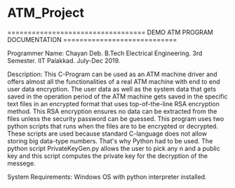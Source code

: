 # ATM_Project
================================== DEMO ATM PROGRAM DOCUMENTATION ============================

Programmer Name: Chayan Deb.
		 B.Tech Electrical Engineering.
		 3rd Semester.
		 IIT Palakkad.
		 July-Dec 2019.

Description: This C-Program can be used as an ATM machine driver and offers almost all the functionalities of a real ATM machine 
	with end to end user data encryption. The user data as well as the system data that gets saved in the operation period of the ATM 
	machine gets saved in the specific text files in an encrypted format that uses top-of-the-line RSA encryption method.
	This RSA encryption ensures no data can be extracted from the files unless the security password can be guessed.
	This program uses two python scripts that runs when the files are to be encrypted or decrypted. These scripts are used because 
	standard C-language does not allow storing big data-type numbers. That's why Python had to be used.
	The python script PrivateKeyGen.py allows the user to pick any n and a public key and this script computes the private key for the 
	decryption of the messege.

System Requirements: Windows OS with python interpreter installed.
